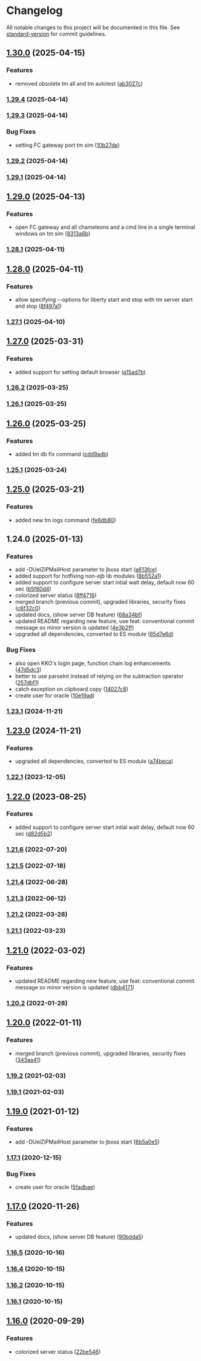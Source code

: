 # Changelog

All notable changes to this project will be documented in this file. See [standard-version](https://github.com/conventional-changelog/standard-version) for commit guidelines.

## [1.30.0](https://github.com/potpiejimmy/txm-cli/compare/v1.29.4...v1.30.0) (2025-04-15)


### Features

* removed obsolete tm all and tm autotest ([ab3027c](https://github.com/potpiejimmy/txm-cli/commit/ab3027c29b781ceeb1351f597a9f725d67adde4f))

### [1.29.4](https://github.com/potpiejimmy/txm-cli/compare/v1.29.3...v1.29.4) (2025-04-14)

### [1.29.3](https://github.com/potpiejimmy/txm-cli/compare/v1.29.2...v1.29.3) (2025-04-14)


### Bug Fixes

* setting FC gateway port tm sim ([10b27de](https://github.com/potpiejimmy/txm-cli/commit/10b27deaef3b822ff27886c3ae9c2248896d6f1c))

### [1.29.2](https://github.com/potpiejimmy/txm-cli/compare/v1.29.1...v1.29.2) (2025-04-14)

### [1.29.1](https://github.com/potpiejimmy/txm-cli/compare/v1.29.0...v1.29.1) (2025-04-14)

## [1.29.0](https://github.com/potpiejimmy/txm-cli/compare/v1.28.1...v1.29.0) (2025-04-13)


### Features

* open FC gateway and all chameleons and a cmd line in a single terminal windows on tm sim ([8313a6b](https://github.com/potpiejimmy/txm-cli/commit/8313a6bcedeb6a40e369f640c5e0b1979880feed))

### [1.28.1](https://github.com/potpiejimmy/txm-cli/compare/v1.28.0...v1.28.1) (2025-04-11)

## [1.28.0](https://github.com/potpiejimmy/txm-cli/compare/v1.27.1...v1.28.0) (2025-04-11)


### Features

* allow specifying --options for liberty start and stop with tm server start and stop ([8f497a1](https://github.com/potpiejimmy/txm-cli/commit/8f497a1e211d79009ec8d2a407fa8b1e153d1b6d))

### [1.27.1](https://github.com/potpiejimmy/txm-cli/compare/v1.27.0...v1.27.1) (2025-04-10)

## [1.27.0](https://github.com/potpiejimmy/txm-cli/compare/v1.26.2...v1.27.0) (2025-03-31)


### Features

* added support for setting default browser ([a15ad7b](https://github.com/potpiejimmy/txm-cli/commit/a15ad7b7acc1a412c2264525829dba18372f37c3))

### [1.26.2](https://github.com/potpiejimmy/txm-cli/compare/v1.26.1...v1.26.2) (2025-03-25)

### [1.26.1](https://github.com/potpiejimmy/txm-cli/compare/v1.26.0...v1.26.1) (2025-03-25)

## [1.26.0](https://github.com/potpiejimmy/txm-cli/compare/v1.25.1...v1.26.0) (2025-03-25)


### Features

* added tm db fix command ([cdd9adb](https://github.com/potpiejimmy/txm-cli/commit/cdd9adb7211f04fd7a01fb73a9575f5d79af740d))

### [1.25.1](https://github.com/potpiejimmy/txm-cli/compare/v1.25.0...v1.25.1) (2025-03-24)

## [1.25.0](https://github.com/potpiejimmy/txm-cli/compare/v1.24.0...v1.25.0) (2025-03-21)


### Features

* added new tm logs command ([fe6db80](https://github.com/potpiejimmy/txm-cli/commit/fe6db80a3fe32dff0ab4c01cbf574e251ab68fc1))

## 1.24.0 (2025-01-13)


### Features

* add -DUelZiPMailHost parameter to jboss start ([a613fce](https://github.com/potpiejimmy/txm-cli/commit/a613fced0c3ce258992a789838d6f8d28ff15129))
* added support for hotfixing non-ejb lib modules ([8b552a1](https://github.com/potpiejimmy/txm-cli/commit/8b552a1eac55eb5f0027f2c12c4c79778b8759eb))
* added support to configure server start intial wait delay, default now 60 sec ([b5f80d4](https://github.com/potpiejimmy/txm-cli/commit/b5f80d4aaae1cc168c6141e5439f2546c2e22ab3))
* colorized server status ([8ff4716](https://github.com/potpiejimmy/txm-cli/commit/8ff47164a7981db3892bc8b63f65c678301496f1))
* merged branch (previous commit), upgraded libraries, security fixes ([c6f32c0](https://github.com/potpiejimmy/txm-cli/commit/c6f32c069b77e4bd33e1e1b02fea7508b2d6630c))
* updated docs, (show server DB feature) ([68a34bf](https://github.com/potpiejimmy/txm-cli/commit/68a34bf43ec3393d22a996c8121f24d4e48d8a15))
* updated README regarding new feature, use feat: conventional commit message so minor version is updated ([4e3b2ff](https://github.com/potpiejimmy/txm-cli/commit/4e3b2ff6b171cbea559d53129352d5fc5850190f))
* upgraded all dependencies, converted to ES module ([65d7e6d](https://github.com/potpiejimmy/txm-cli/commit/65d7e6dd3798bd7aaeeed21fef59ac7568366e55))


### Bug Fixes

* also open KKO's login page, function chain log enhancements ([47d5dc3](https://github.com/potpiejimmy/txm-cli/commit/47d5dc349144cf87d09ccbf85b2a7dd51cd67e38))
* better to use parseInt instead of relying on the subtraction operator ([257dbf1](https://github.com/potpiejimmy/txm-cli/commit/257dbf1e64dda93aa55ba7519fd22dc4bc4000b1))
* catch exception on clipboard copy ([14027c8](https://github.com/potpiejimmy/txm-cli/commit/14027c809124a40c6cae2f7122743f8474b7901b))
* create user for oracle ([10e19ad](https://github.com/potpiejimmy/txm-cli/commit/10e19ad42f7f7912ffaa022203fa470c3a5e4cda))

### [1.23.1](https://github.com/potpiejimmy/txm-cli/compare/v1.23.0...v1.23.1) (2024-11-21)

## [1.23.0](https://github.com/potpiejimmy/txm-cli/compare/v1.22.1...v1.23.0) (2024-11-21)


### Features

* upgraded all dependencies, converted to ES module ([a74beca](https://github.com/potpiejimmy/txm-cli/commit/a74beca1275164b7c0f60f9257a07e106ccb6f68))

### [1.22.1](https://github.com/potpiejimmy/txm-cli/compare/v1.22.0...v1.22.1) (2023-12-05)

## [1.22.0](https://github.com/potpiejimmy/txm-cli/compare/v1.21.6...v1.22.0) (2023-08-25)


### Features

* added support to configure server start intial wait delay, default now 60 sec ([d82d5b2](https://github.com/potpiejimmy/txm-cli/commit/d82d5b21556baa6f78cbe4a5c901884a08ceea5e))

### [1.21.6](https://github.com/potpiejimmy/txm-cli/compare/v1.21.5...v1.21.6) (2022-07-20)

### [1.21.5](https://github.com/potpiejimmy/txm-cli/compare/v1.21.4...v1.21.5) (2022-07-18)

### [1.21.4](https://github.com/potpiejimmy/txm-cli/compare/v1.21.2...v1.21.4) (2022-06-28)

### [1.21.3](https://github.com/potpiejimmy/txm-cli/compare/v1.21.2...v1.21.3) (2022-06-12)

### [1.21.2](https://github.com/potpiejimmy/txm-cli/compare/v1.21.1...v1.21.2) (2022-03-28)

### [1.21.1](https://github.com/potpiejimmy/txm-cli/compare/v1.21.0...v1.21.1) (2022-03-23)

## [1.21.0](https://github.com/potpiejimmy/txm-cli/compare/v1.20.2...v1.21.0) (2022-03-02)


### Features

* updated README regarding new feature, use feat: conventional commit message so minor version is updated ([dbb4171](https://github.com/potpiejimmy/txm-cli/commit/dbb4171acc791efd6a131ef2df5f6c41b134ffb6))

### [1.20.2](https://github.com/potpiejimmy/txm-cli/compare/v1.20.0...v1.20.2) (2022-01-28)

## [1.20.0](https://github.com/potpiejimmy/txm-cli/compare/v1.19.3...v1.20.0) (2022-01-11)


### Features

* merged branch (previous commit), upgraded libraries, security fixes ([343aa41](https://github.com/potpiejimmy/txm-cli/commit/343aa416338fcda1ded6a5e7b2bddafda5d06248))

### [1.19.2](https://github.com/potpiejimmy/txm-cli/compare/v1.19.1...v1.19.2) (2021-02-03)

### [1.19.1](https://github.com/potpiejimmy/txm-cli/compare/v1.19.0...v1.19.1) (2021-02-03)

## [1.19.0](https://github.com/potpiejimmy/txm-cli/compare/v1.17.1...v1.19.0) (2021-01-12)


### Features

* add -DUelZiPMailHost parameter to jboss start ([6b5a0e5](https://github.com/potpiejimmy/txm-cli/commit/6b5a0e56a3015b13cd4bbdd78997363cdf6fb018))

### [1.17.1](https://github.com/potpiejimmy/txm-cli/compare/v1.17.0...v1.17.1) (2020-12-15)


### Bug Fixes

* create user for oracle ([5fadbae](https://github.com/potpiejimmy/txm-cli/commit/5fadbaea95d7276e0524521692d1a9bf15530664))

## [1.17.0](https://github.com/potpiejimmy/txm-cli/compare/v1.16.5...v1.17.0) (2020-11-26)


### Features

* updated docs, (show server DB feature) ([90bdda5](https://github.com/potpiejimmy/txm-cli/commit/90bdda50e66668ed8f5b3017973700dee736d8cd))

### [1.16.5](https://github.com/potpiejimmy/txm-cli/compare/v1.16.4...v1.16.5) (2020-10-16)

### [1.16.4](https://github.com/potpiejimmy/txm-cli/compare/v1.16.3...v1.16.4) (2020-10-15)

### [1.16.2](https://github.com/potpiejimmy/txm-cli/compare/v1.16.1...v1.16.2) (2020-10-15)

### [1.16.1](https://github.com/potpiejimmy/txm-cli/compare/v1.16.0...v1.16.1) (2020-10-15)

## [1.16.0](https://github.com/potpiejimmy/txm-cli/compare/v0.15.1...v1.16.0) (2020-09-29)


### Features

* colorized server status ([22be546](https://github.com/potpiejimmy/txm-cli/commit/22be5461c8a6bdc2e593de5a1949fb5694ffb392))
